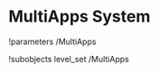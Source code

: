 <!-- MOOSE System Documentation Stub: Remove this when content is added. -->
# MultiApps System
!parameters /MultiApps

!subobjects level_set /MultiApps

